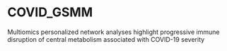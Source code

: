 # COVID_GSMM
Multiomics personalized network analyses highlight progressive immune disruption of central metabolism associated with COVID-19 severity


